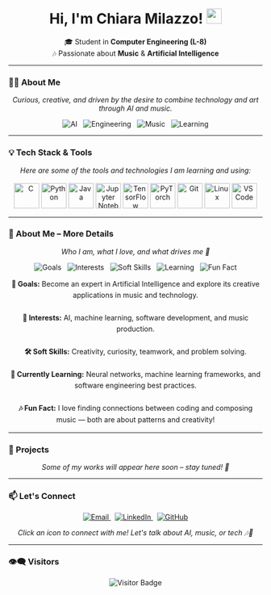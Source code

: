 <h1 align="center">
  Hi, I'm Chiara Milazzo! 
  <img src="https://media.giphy.com/media/hvRJCLFzcasrR4ia7z/giphy.gif" width="30"/>
</h1>

<p align="center">
  🎓 Student in <b>Computer Engineering (L-8)</b><br/>
  🎶 Passionate about <b>Music</b> & <b>Artificial Intelligence</b>
</p>

---

### 👩‍💻 About Me

<p align="center">
  <em>Curious, creative, and driven by the desire to combine technology and art through AI and music.</em>
</p>

<p align="center">
  <img src="https://img.shields.io/badge/🧠-Artificial%20Intelligence-blueviolet?style=for-the-badge&logo=python&logoColor=white" alt="AI" />
  &nbsp;
  <img src="https://img.shields.io/badge/💻-Computer%20Engineering-2563eb?style=for-the-badge&logo=c&logoColor=white" alt="Engineering" />
  &nbsp;
  <img src="https://img.shields.io/badge/🎶-Music%20&%20Creativity-orange?style=for-the-badge&logo=spotify&logoColor=white" alt="Music" />
  &nbsp;
  <img src="https://img.shields.io/badge/🌍-Innovation%20&%20Learning-green?style=for-the-badge&logo=academia&logoColor=white" alt="Learning" />
</p>

---

### 💡 Tech Stack & Tools

<p align="center">
  <em>Here are some of the tools and technologies I am learning and using:</em><br/><br/>

  <!-- Programming Languages -->
  <img src="https://cdn.jsdelivr.net/gh/devicons/devicon/icons/c/c-original.svg" width="50" title="C" />
  <img src="https://cdn.jsdelivr.net/gh/devicons/devicon/icons/python/python-original.svg" width="50" title="Python" />
  <img src="https://cdn.jsdelivr.net/gh/devicons/devicon/icons/java/java-original.svg" width="50" title="Java" />

  <!-- AI / ML -->
  <img src="https://cdn.jsdelivr.net/gh/devicons/devicon/icons/jupyter/jupyter-original.svg" width="50" title="Jupyter Notebook" />
  <img src="https://cdn.jsdelivr.net/gh/devicons/devicon/icons/tensorflow/tensorflow-original.svg" width="50" title="TensorFlow" />
  <img src="https://cdn.jsdelivr.net/gh/devicons/devicon/icons/pytorch/pytorch-original.svg" width="50" title="PyTorch" />

  <!-- Tools -->
  <img src="https://cdn.jsdelivr.net/gh/devicons/devicon/icons/git/git-original.svg" width="50" title="Git" />
  <img src="https://cdn.jsdelivr.net/gh/devicons/devicon/icons/linux/linux-original.svg" width="50" title="Linux" />
  <img src="https://cdn.jsdelivr.net/gh/devicons/devicon/icons/vscode/vscode-original.svg" width="50" title="VS Code" />
</p>

---

### 🌟 About Me – More Details

<p align="center">
  <em>Who I am, what I love, and what drives me 🚀</em>
</p>

<p align="center">
  <img src="https://img.shields.io/badge/🎯-Goals-4f46e5?style=for-the-badge&logo=target&logoColor=white" alt="Goals" /> 
  &nbsp;
  <img src="https://img.shields.io/badge/💬-Interests-ec4899?style=for-the-badge&logo=sparkfun&logoColor=white" alt="Interests" /> 
  &nbsp;
  <img src="https://img.shields.io/badge/🛠-Soft%20Skills-22c55e?style=for-the-badge&logo=people&logoColor=white" alt="Soft Skills" /> 
  &nbsp;
  <img src="https://img.shields.io/badge/🌱-Currently%20Learning-14b8a6?style=for-the-badge&logo=study&logoColor=white" alt="Learning" /> 
  &nbsp;
  <img src="https://img.shields.io/badge/🎶-Fun%20Fact-f97316?style=for-the-badge&logo=music&logoColor=white" alt="Fun Fact" />
</p>

<p align="center" style="max-width: 800px; line-height: 1.6;">
  <strong>🎯 Goals:</strong> Become an expert in Artificial Intelligence and explore its creative applications in music and technology.<br/><br/>
  <strong>💬 Interests:</strong> AI, machine learning, software development, and music production.<br/><br/>
  <strong>🛠 Soft Skills:</strong> Creativity, curiosity, teamwork, and problem solving.<br/><br/>
  <strong>🌱 Currently Learning:</strong> Neural networks, machine learning frameworks, and software engineering best practices.<br/><br/>
  <strong>🎶 Fun Fact:</strong> I love finding connections between coding and composing music — both are about patterns and creativity!
</p>

---

### 🚀 Projects

<p align="center">
  <em>Some of my works will appear here soon – stay tuned! 🚧</em>
</p>

---

### 📫 Let's Connect

<p align="center">
  <a href="mailto:chiara.milazzo@example.com" target="_blank">
    <img src="https://img.shields.io/badge/Email-Chiara%20Milazzo-D14836?style=for-the-badge&logo=gmail&logoColor=white" alt="Email" />
  </a>
  &nbsp;
  <a href="https://www.linkedin.com/in/chiara-milazzo" target="_blank">
    <img src="https://img.shields.io/badge/LinkedIn-Chiara%20Milazzo-0A66C2?style=for-the-badge&logo=linkedin&logoColor=white" alt="LinkedIn" />
  </a>
  &nbsp;
  <a href="https://github.com/ChiaraMilazzo" target="_blank">
    <img src="https://img.shields.io/badge/GitHub-Chiara%20Milazzo-181717?style=for-the-badge&logo=github&logoColor=white" alt="GitHub" />
  </a>
</p>

<p align="center">
  <em>Click an icon to connect with me! Let's talk about AI, music, or tech 🎶🤖</em>
</p>

---

### 👁‍🗨 Visitors

<p align="center">
  <img src="https://visitor-badge.laobi.icu/badge?page_id=ChiaraMilazzo.ChiaraMilazzo" alt="Visitor Badge"/>
</p>
